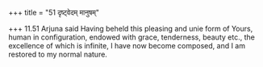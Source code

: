 +++
title = "51 दृष्ट्वेदम् मानुषम्"

+++
11.51 Arjuna said Having beheld this pleasing and unie form of Yours,
human in configuration, endowed with grace, tenderness, beauty etc., the excellence of which is infinite, I have now become composed, and I am restored to my normal nature.
